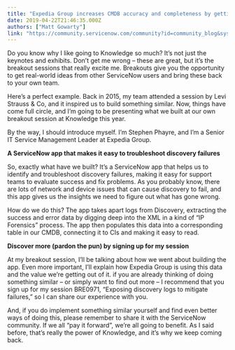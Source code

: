 ```yaml
---
title: "Expedia Group increases CMDB accuracy and completeness by getting to the bottom of discovery failures  Hear how they did it by it signing up for breakout session BRE at Knowledge "
date: 2019-04-22T21:46:35.000Z
authors: ["Matt Gowarty"]
link: "https://community.servicenow.com/community?id=community_blog&sys_id=68648b14db417b0014d6fb24399619e1"
---
```

<p>Do you know why I like going to Knowledge so much? It’s not just the keynotes and exhibits. Don’t get me wrong – these are great, but it’s the breakout sessions that really excite me. Breakouts give you the opportunity to get real-world ideas from other ServiceNow users and bring these back to your own team.</p>
<p>Here’s a perfect example. Back in 2015, my team attended a session by Levi Strauss &amp; Co, and it inspired us to build something similar. Now, things have come full circle, and I’m going to be presenting what we built at our own breakout session at Knowledge this year.</p>
<p>By the way, I should introduce myself. I’m Stephen Phayre, and I’m a Senior IT Service Management Leader at Expedia Group.</p>
<p><strong>A ServiceNow app that makes it easy to troubleshoot discovery failures</strong></p>
<p>So, exactly what have we built? It’s a ServiceNow app that helps us to identify and troubleshoot discovery failures, making it easy for support teams to evaluate success and fix problems. As you probably know, there are lots of network and device issues that can cause discovery to fail, and this app gives us the insights we need to figure out what has gone wrong.</p>
<p>How do we do this? The app takes apart logs from Discovery, extracting the success and error data by digging deep into the XML in a kind of “IP Forensics” process. The app then populates this data into a corresponding table in our CMDB, connecting it to CIs and making it easy to read.</p>
<p><strong>Discover more (pardon the pun) by signing up for my session</strong></p>
<p>At my breakout session, I’ll be talking about how we went about building the app. Even more important, I’ll explain how Expedia Group is using this data and the value we’re getting out of it. if you are already thinking of doing something similar – or simply want to find out more – I recommend that you sign up for my session BRE0971, “Exposing discovery logs to mitigate failures,” so I can share our experience with you.</p>
<p>And, if you do implement something similar yourself and find even better ways of doing this, please remember to share it with the ServiceNow community. If we all “pay it forward”, we’re all going to benefit. As I said before, that’s really the power of Knowledge, and it’s why we keep coming back.</p>
